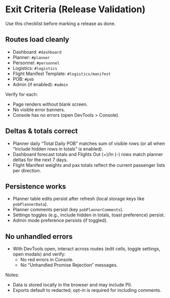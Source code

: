 # Exit Criteria (Release Validation)

Use this checklist before marking a release as done.

## Routes load cleanly
- Dashboard: `#dashboard`
- Planner: `#planner`
- Personnel: `#personnel`
- Logistics: `#logistics`
- Flight Manifest Template: `#logistics/manifest`
- POB: `#pob`
- Admin (if enabled): `#admin`

Verify for each:
- Page renders without blank screen.
- No visible error banners.
- Console has no errors (open DevTools > Console).

## Deltas & totals correct
- Planner daily “Total Daily POB” matches sum of visible rows (or all when “Include hidden rows in totals” is enabled).
- Dashboard forecast totals and Flights Out (+)/In (-) rows match planner deltas for the next 7 days.
- Flight Manifest weights and pax totals reflect the current passenger lists per direction.

## Persistence works
- Planner table edits persist after refresh (local storage keys like `pobPlannerData`).
- Planner comments persist (key `pobPlannerComments`).
- Settings toggles (e.g., include hidden in totals, toast preference) persist.
- Admin mode preference persists (if toggled).

## No unhandled errors
- With DevTools open, interact across routes (edit cells, toggle settings, open modals) and verify:
  - No red errors in Console.
  - No “Unhandled Promise Rejection” messages.

Notes:
- Data is stored locally in the browser and may include PII.
- Exports default to redacted; opt-in is required for including comments.
